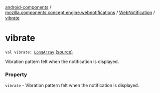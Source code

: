 [android-components](../../index.md) / [mozilla.components.concept.engine.webnotifications](../index.md) / [WebNotification](index.md) / [vibrate](./vibrate.md)

# vibrate

`val vibrate: `[`LongArray`](https://kotlinlang.org/api/latest/jvm/stdlib/kotlin/-long-array/index.html) [(source)](https://github.com/mozilla-mobile/android-components/blob/master/components/concept/engine/src/main/java/mozilla/components/concept/engine/webnotifications/WebNotification.kt#L32)

Vibration pattern felt when the notification is displayed.

### Property

`vibrate` - Vibration pattern felt when the notification is displayed.